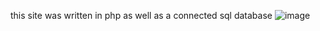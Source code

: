 this site was written in php as well as a connected sql database
![image](https://github.com/solderrw/Diploma-web-applications-for-managing-team-tasks-and-projects/assets/101395749/c328e5d9-3c70-485b-9024-3dc182c7cac1)
